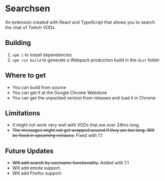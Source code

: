 # Searchsen

An extension created with React and TypeScript that allows you to search the chat of Twitch VODs.

## Building

1. `npm i` to install dependencies
2. `npm run build` to generate a Webpack production build in the `dist` folder

## Where to get

- You can build from source
- You can get it at the Google Chrome Webstore
- You can get the unpacked version from releases and load it in Chrome

## Limitations

- It might not work very well with VODs that are over 24hrs long.
- <s>The messages might not get wrapped around if they are too long. Will be fixed in upcoming releases.</s> Fixed with 1.1

## Future Updates

- <s>Will add search by username functionality.</s> Added with 1.1
- Will add emote support.
- Will add Firefox support.
